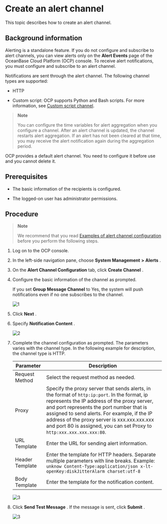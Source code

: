 Create an alert channel
============================================

This topic describes how to create an alert channel.

Background information
-------------------------------------------

Alerting is a standalone feature. If you do not configure and subscribe to alert channels, you can view alerts only on the **Alert Events** page of the OceanBase Cloud Platform (OCP) console. To receive alert notifications, you must configure and subscribe to an alert channel.

Notifications are sent through the alert channel. The following channel types are supported:

* HTTP

* Custom script: OCP supports Python and Bash scripts. For more information, see [Custom script channel](../13.appendix-2/9.configuration-examples-1.md).

> **Note**
>
> You can configure the time variables for alert aggregation when you configure a channel. After an alert channel is updated, the channel restarts alert aggregation. If an alert has not been cleared at that time, you may receive the alert notification again during the aggregation period.

OCP provides a default alert channel. You need to configure it before use and you cannot delete it.

Prerequisites
----------------------------------

* The basic information of the recipients is configured.

* The logged-on user has administrator permissions.

Procedure
------------------------------

> **Note**
>
> We recommend that you read [Examples of alert channel configuration](../../5.alarm-reference/5.appendix/8.alarm-channel-settings-example.md) before you perform the following steps.

1. Log on to the OCP console.

2. In the left-side navigation pane, choose **System Management** **\>** **Alerts** .

3. On the **Alert Channel Configuration** tab, click **Create Channel** .

4. Configure the basic information of the channel as prompted.

   If you set **Group Message Channel** to Yes, the system will push notifications even if no one subscribes to the channel.

   ![1](https://help-static-aliyun-doc.aliyuncs.com/assets/img/en-US/2054633561/p440508.png)

5. Click **Next** .

6. Specify **Notification Content** .

   ![2](https://help-static-aliyun-doc.aliyuncs.com/assets/img/en-US/2054633561/p440516.png)

7. Complete the channel configuration as prompted. The parameters varies with the channel type. In the following example for description, the channel type is HTTP.

   |    Parameter    |                                                                                                                                                                                Description                                                                                                                                                                                 |
   |-----------------|----------------------------------------------------------------------------------------------------------------------------------------------------------------------------------------------------------------------------------------------------------------------------------------------------------------------------------------------------------------------------|
   | Request Method  | Select the request method as needed.                                                                                                                                                                                                                                                                                                                                       |
   | Proxy           | Specify the proxy server that sends alerts, in the format of `http:ip:port`. In the format, ip represents the IP address of the proxy server, and port represents the port number that is assigned to send alerts.  For example, if the IP address of the proxy server is xxx.xxx.xxx.xxx and port 80 is assigned, you can set Proxy to `http:xxx.xxx.xxx.xxx:80`. |
   | URL Template    | Enter the URL for sending alert information.                                                                                                                                                                                                                                                                                                                               |
   | Header Template | Enter the template for HTTP headers. Separate multiple parameters with line breaks. Example: ```unknow Content-Type:application/json x-lt-openKey:diskJitterAlarm charset:utf-8```                                                                                                                                                |
   | Body Template   | Enter the template for the notification content.                                                                                                                                                                                                                                                                                                                           |

   ![3](https://help-static-aliyun-doc.aliyuncs.com/assets/img/en-US/2054633561/p440518.png)

8. Click **Send Test Message** . If the message is sent, click **Submit** .

   ![3](https://help-static-aliyun-doc.aliyuncs.com/assets/img/en-US/1054633561/p440525.png)
